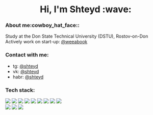 <h1 align="center">Hi, I'm Shteyd :wave:</h1>
<h3>About me:cowboy_hat_face::</h3>
<p>
  Study at the Don State Technical University (DSTU), Rostov-on-Don<br>
  Actively work on start-up: <a href="https://github.com/weeabook">@weeabook</a>
</p>
<h3>Contact with me:</h3>
<ul>
  <li>tg: <a href="https://t.me/shteyd">@shteyd</a></li>
  <li>vk: <a href="https://vk.com/shteyd">@shteyd</a></li>
  <li>habr: <a href="https://career.habr.com/shteyd">@shteyd</a></li>
</ul>
<h3>Tech stack:</h3>
<div>
  <img src="https://img.shields.io/badge/Dart-0175C2?style=for-the-badge&logo=dart&logoColor=white" />
  <img src="https://img.shields.io/badge/Flutter-02569B?style=for-the-badge&logo=flutter&logoColor=white" />
  <img src="https://img.shields.io/badge/Go-00ADD8?style=for-the-badge&logo=go&logoColor=white" />
  <img src="https://img.shields.io/badge/PostgreSQL-316192?style=for-the-badge&logo=postgresql&logoColor=white" />
  <img src="https://img.shields.io/badge/MySQL-005C84?style=for-the-badge&logo=mysql&logoColor=white" />
  <img src="https://img.shields.io/badge/SQLite-07405E?style=for-the-badge&logo=sqlite&logoColor=white" />
  <img src="https://img.shields.io/badge/Docker-2CA5E0?style=for-the-badge&logo=docker&logoColor=white" />
  <img src="https://img.shields.io/badge/Shell_Script-121011?style=for-the-badge&logo=gnu-bash&logoColor=white" />
  <img src="https://img.shields.io/badge/Figma-F24E1E?style=for-the-badge&logo=figma&logoColor=white" />
</div>
<div>
  <img src="https://img.shields.io/badge/Android-3DDC84?style=for-the-badge&logo=android&logoColor=white" />
  <img src="https://img.shields.io/badge/Windows-0078D6?style=for-the-badge&logo=windows&logoColor=white" />
  <img src="https://img.shields.io/badge/Linux-FCC624?style=for-the-badge&logo=linux&logoColor=black" />
</div>
